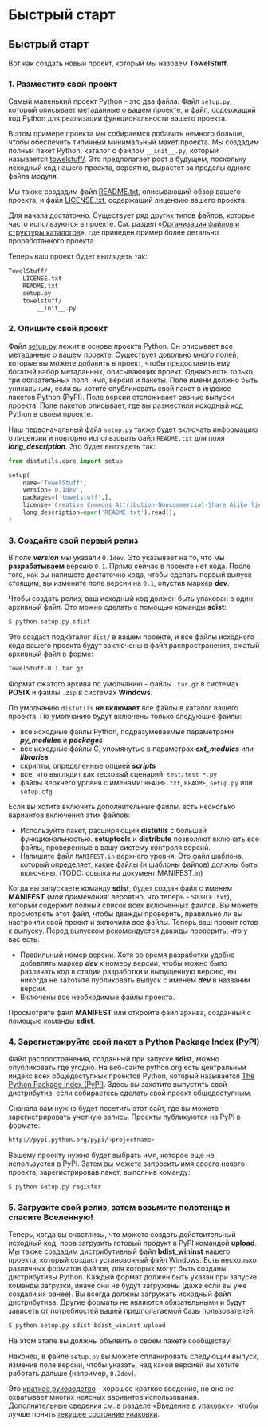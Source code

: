 # Быстрый старт

## Быстрый старт

Вот как создать новый проект, который мы назовем **TowelStuff**.

### 1. Разместите свой проект

Самый маленький проект Python - это два файла. Файл `setup.py`, который описывает метаданные о вашем проекте, и файл, содержащий код Python для реализации функциональности вашего проекта.

В этом примере проекта мы собираемся добавить немного больше, чтобы обеспечить типичный минимальный макет проекта. Мы создадим полный пакет Python, каталог с файлом `__init__.py`, который называется [towelstuff/](sozdanie-paketa.md#sozdanie-vashego-distributivnogo-faila). Это предполагает рост в будущем, поскольку исходный код нашего проекта, вероятно, вырастет за пределы одного файла модуля.

Мы также создадим файл [README.txt](sozdanie-paketa.md#organizaciya-struktury-failov-i-katalogov), описывающий обзор вашего проекта, и файл [LICENSE.txt](sozdanie-paketa.md#organizaciya-struktury-failov-i-katalogov), содержащий лицензию вашего проекта.

Для начала достаточно. Существует ряд других типов файлов, которые часто используются в проекте. См. раздел «[Организация файлов и структуры каталогов](sozdanie-paketa.md#organizaciya-struktury-failov-i-katalogov)», где приведен пример более детально проработанного проекта.

Теперь ваш проект будет выглядеть так:

```bash
TowelStuff/
    LICENSE.txt
    README.txt
    setup.py
    towelstuff/
        __init__.py
```

### 2. Опишите свой проект

Файл [setup.py](sozdanie-paketa.md#organizaciya-struktury-failov-i-katalogov) лежит в основе проекта Python. Он описывает все метаданные о вашем проекте. Существует довольно много полей, которые вы можете добавить в проект, чтобы предоставить ему богатый набор метаданных, описывающих проект. Однако есть только три обязательных поля: имя, версия и пакеты. Поле имени должно быть уникальным, если вы хотите опубликовать свой пакет в индексе пакетов Python (PyPI). Поле версии отслеживает разные выпуски проекта. Поле пакетов описывает, где вы разместили исходный код Python в своем проекте.

Наш первоначальный файл `setup.py` также будет включать информацию о лицензии и повторно использовать файл `README.txt` для поля _**long\_description**_. Это будет выглядеть так:

```python
from distutils.core import setup

setup(
    name='TowelStuff',
    version='0.1dev',
    packages=['towelstuff',],
    license='Creative Commons Attribution-Noncommercial-Share Alike license',
    long_description=open('README.txt').read(),
)
```

### 3. Создайте свой первый релиз

В поле _**version**_ мы указали `0.1dev`. Это указывает на то, что мы **разрабатываем** версию `0.1`. Прямо сейчас в проекте нет кода. После того, как вы напишете достаточно кода, чтобы сделать первый выпуск стоящим, вы измените поле версии на `0.1`, опустив маркер _**dev**_.

Чтобы создать релиз, ваш исходный код должен быть упакован в один архивный файл. Это можно сделать с помощью команды **sdist**:

```bash
$ python setup.py sdist
```

Это создаст подкаталог `dist/` в вашем проекте, и все файлы исходного кода вашего проекта будут заключены в файл распространения, сжатый архивный файл в форме:

```bash
TowelStuff-0.1.tar.gz
```

Формат сжатого архива по умолчанию - файлы `.tar.gz` в системах **POSIX** и файлы `.zip` в системах **Windows**.

По умолчанию `distutils` **не включает** все файлы в каталог вашего проекта. По умолчанию будут включены только следующие файлы:

* все исходные файлы Python, подразумеваемые параметрами _**py\_modules**_ и _**packages**_
* все исходные файлы C, упомянутые в параметрах _**ext\_modules**_ или _**libraries**_
* скрипты, определенные опцией _**scripts**_
* все, что выглядит как тестовый сценарий: `test/test *.py`
* файлы верхнего уровня с именами: `README.txt`, `README`, `setup.py` или `setup.cfg`

Если вы хотите включить дополнительные файлы, есть несколько вариантов включения этих файлов:

* Используйте пакет, расширяющий **distutils** с большей функциональностью. **setuptools** и **distribute** позволяют включать все файлы, проверенные в вашу систему контроля версий.
* Напишите файл `MANIFEST.in` верхнего уровня. Это файл шаблона, который определяет, какие файлы (и шаблоны файлов) должны быть включены. (TODO: ссылка на документ MANIFEST.in)

Когда вы запускаете команду **sdist**, будет создан файл с именем **MANIFEST** (_мои примечания:_ вероятно, что теперь - `SOURCE.txt`), который содержит полный список всех включенных файлов. Вы можете просмотреть этот файл, чтобы дважды проверить, правильно ли вы настроили свой проект и включили все файлы. Теперь ваш проект готов к выпуску. Перед выпуском рекомендуется дважды проверить, что у вас есть:

* Правильный номер версии. Хотя во время разработки удобно добавлять маркер _**dev**_ к номеру версии, чтобы можно было различать код в стадии разработки и выпущенную версию, вы никогда не захотите публиковать выпуск с именем _**dev**_ в названии версии.
* Включены все необходимые файлы проекта.

Просмотрите файл **MANIFEST** или откройте файл архива, созданный с помощью команды **sdist**.

### 4. Зарегистрируйте свой пакет в Python Package Index (PyPI)

Файл распространения, созданный при запуске **sdist**, можно опубликовать где угодно. На веб-сайте python.org есть центральный индекс всех общедоступных проектов Python, который называется [The Python Package Index (PyPI)](publikaciya-paketa.md#the-python-package-index-pypi). Здесь вы захотите выпустить свой дистрибутив, если собираетесь сделать свой проект общедоступным.

Сначала вам нужно будет посетить этот сайт, где вы можете зарегистрировать учетную запись. Проекты публикуются на PyPI в формате:

```bash
http://pypi.python.org/pypi/<projectname>
```

Вашему проекту нужно будет выбрать имя, которое еще не используется в PyPI. Затем вы можете запросить имя своего нового проекта, зарегистрировав пакет, выполнив команду:

```bash
$ python setup.py register
```

### 5. Загрузите свой релиз, затем возьмите полотенце и спасите Вселенную!

Теперь, когда вы счастливы, что можете создать действительный исходный код, пора загрузить готовый продукт в PyPI командой **upload**. Мы также создадим дистрибутивный файл **bdist\_wininst** нашего проекта, который создаст установочный файл Windows. Есть несколько различных форматов файлов, для которых могут быть созданы дистрибутивы Python. Каждый формат должен быть указан при запуске команды загрузки, иначе они не будут загружены (даже если вы уже создали их ранее). Вы всегда должны загружать исходный файл дистрибутива. Другие форматы не являются обязательными и будут зависеть от потребностей вашей предполагаемой базы пользователей:

```bash
$ python setup.py sdist bdist_wininst upload
```

На этом этапе вы должны объявить о своем пакете сообществу!

Наконец, в файле `setup.py` вы можете спланировать следующий выпуск, изменив поле версии, чтобы указать, над какой версией вы хотите работать дальше (например, `0.2dev`).

Это [краткое руководство](bystryi-start.md) - хорошее краткое введение, но оно не охватывает многих неясных вариантов использования. Дополнительные сведения см. в разделе «[Введение в упаковку](vvedenie-v-upakovku.md)», чтобы лучше понять [текущее состояние упаковки](vvedenie-v-upakovku.md#tekushee-sostoyanie-upakovki).
